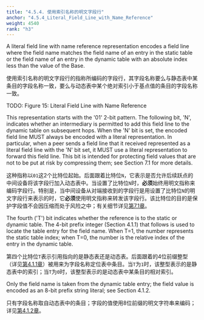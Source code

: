 ```yaml
---
title: "4.5.4. 使用索引名称的明文字段行"
anchor: "4.5.4_Literal_Field_Line_with_Name_Reference"
weight: 4540
rank: "h3"
---
```


A literal field line with name reference representation encodes a field line where the field name matches the field name of an entry in the static table or the field name of an entry in the dynamic table with an absolute index less than the value of the Base.

使用索引名称的明文字段行的指称所编码的字段行，其字段名称要么与静态表中某条目的字段名称一致，要么与动态表中某个绝对索引小于基点值的条目的字段名称一致。

TODO: Figure 15: Literal Field Line with Name Reference

This representation starts with the '01' 2-bit pattern. The following bit, 'N', indicates whether an intermediary is permitted to add this field line to the dynamic table on subsequent hops. When the 'N' bit is set, the encoded field line MUST always be encoded with a literal representation. In particular, when a peer sends a field line that it received represented as a literal field line with the 'N' bit set, it MUST use a literal representation to forward this field line. This bit is intended for protecting field values that are not to be put at risk by compressing them; see Section 7.1 for more details.

这种指称以`01`这2个比特位起始。后面跟着比特位`N`，它表示是否允许后续跃点的中间设备将该字段行加入动态表中。当设置了比特位`N`时，**必须**始终用明文指称来编码字段行。特别是，当中间设备从对端接收到的字段行是用设置了比特位`N`的明文字段行来表示的时，它**必须**使用明文指称来转发该字段行。该比特位的目的是保护字段值不会因压缩而处于风险之中；有关细节详见[第7.1章]()。

The fourth ('T') bit indicates whether the reference is to the static or dynamic table. The 4-bit prefix integer (Section 4.1.1) that follows is used to locate the table entry for the field name. When T=1, the number represents the static table index; when T=0, the number is the relative index of the entry in the dynamic table.

第四个比特位`T`表示引用指向的是静态表还是动态表。后面跟着的4位前缀整型（详见[第4.1.1章]()）被用来为字段名称定位表中条目。当`T`为`1`时，该整型表示的是静态表中的索引；当`T`为`0`时，该整型表示的是动态表中某条目的相对索引。

Only the field name is taken from the dynamic table entry; the field value is encoded as an 8-bit prefix string literal; see Section 4.1.2.

只有字段名称取自动态表中的条目；字段的值使用8位前缀的明文字符串来编码；详见[第4.1.2章]()。

